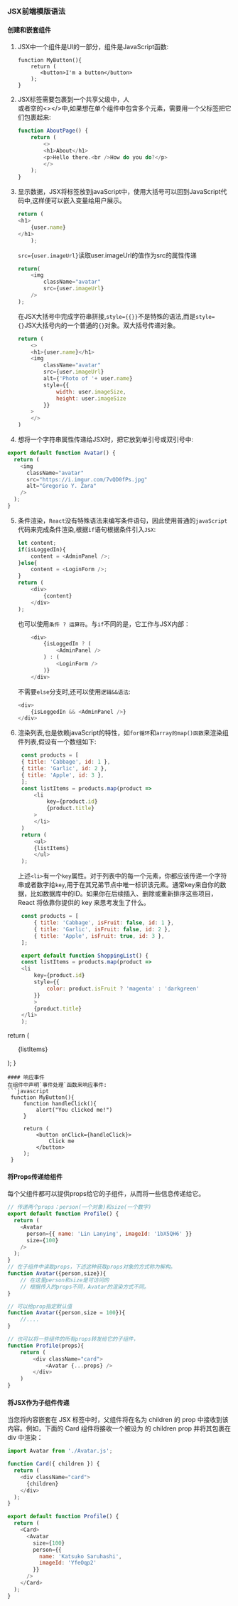 ### JSX前端模版语法
#### 创建和嵌套组件
1. JSX中一个组件是UI的一部分，组件是JavaScript函数:
    ``` Jsx
    function MyButton(){
        return (
           <button>I'm a button</button>
        );
    }
    ```
2. JSX标签需要包裹到一个共享父级中，人<div></div>或者空的<></>中,如果想在单个组件中包含多个元素，需要用一个父标签把它们包裹起来:
    ```javascript
    function AboutPage() {
        return (
            <>
            <h1>About</h1>
            <p>Hello there.<br />How do you do?</p>
            </>
        );
    }
    ```
3. 显示数据，JSX将标签放到javaScript中，使用大括号可以回到JavaScript代码中,这样便可以嵌入变量给用户展示。
    ```javascript
    return (
    <h1>
        {user.name}
    </h1>
        );
    ```
    `src={user.imageUrl}`读取user.imageUrl的值作为src的属性传递
    ```javascript
    return(
        <img 
            className="avatar"
            src={user.imageUrl}
        />
    );
    ```
    在JSX大括号中完成字符串拼接,`style={{}}`不是特殊的语法,而是`style={}`JSX大括号内的一个普通的`{}`对象。双大括号传递对象。
    ```javascript
    return (
        <>
        <h1>{user.name}</h1>
        <img
            className="avatar"
            src={user.imageUrl}
            alt={'Photo of '+ user.name}
            style={{
                width: user.imageSize,
                height: user.imageSize
            }}
        >
        </>
    )
    ```
4. 想将一个字符串属性传递给JSX时，把它放到单引号或双引号中:
```javascript
export default function Avatar() {
  return (
    <img
      className="avatar"
      src="https://i.imgur.com/7vQD0fPs.jpg"
      alt="Gregorio Y. Zara"
    />
  );
}
```
5. 条件渲染，`React`没有特殊语法来编写条件语句，因此使用普通的`javaScript`代码来完成条件渲染,根据`if`语句根据条件引入`JSX`:
    ```javaScript
    let content;
    if(isLoggedIn){
        content = <AdminPanel />;
    }else{
        content = <LoginForm />;
    }
    return (
        <div>
            {content}
        </div>
    );
    ```  
    也可以使用`条件 ? 运算符`。与`if`不同的是，它工作与JSX内部：
    ```javascript
        <div>
            {isLoggedIn ? (
                <AdminPanel />
            ) : (
                <LoginForm />
            )}
        </div>
    ```
    不需要`else`分支时,还可以使用`逻辑&&语法`:
    ```javascript
    <div>
        {isLoggedIn && <AdminPanel />}
    </div>
    ```
6. 渲染列表,也是依赖javaScript的特性，如`for循环`和`array的map()函数`来渲染组件列表,假设有一个数组如下:  
   ```javascript
    const products = [
    { title: 'Cabbage', id: 1 },
    { title: 'Garlic', id: 2 },
    { title: 'Apple', id: 3 },
    ];
    const listItems = products.map(product => 
        <li
            key={product.id}
            {product.title}
        >
        </li>
    )
    return (
        <ul>
        {listItems}
        </ul>
    );
   ```
   上述`<li>`有一个`key`属性。对于列表中的每一个元素，你都应该传递一个字符串或者数字给`key`,用于在其兄弟节点中唯一标识该元素。通常key来自你的数据，比如数据库中的ID。如果你在后续插入、删除或重新排序这些项目，React 将依靠你提供的 key 来思考发生了什么。  
   ```javascript
    const products = [
        { title: 'Cabbage', isFruit: false, id: 1 },
        { title: 'Garlic', isFruit: false, id: 2 },
        { title: 'Apple', isFruit: true, id: 3 },
    ];

    export default function ShoppingList() {
    const listItems = products.map(product =>
    <li
        key={product.id}
        style={{
            color: product.isFruit ? 'magenta' : 'darkgreen'
        }}
        >
        {product.title}
    </li>
    );

  return (
    <ul>{listItems}</ul>
    );
    }
   ```
#### 响应事件
在组件中声明`事件处理`函数来响应事件:
```javascript
    function MyButton(){
        function handleClick(){
            alert("You clicked me!")
        }

        return (
            <button onClick={handleClick}>
                Click me
            </button>
        );
    }
```
#### 将Props传递给组件
每个父组件都可以提供props给它的子组件，从而将一些信息传递给它。
```javascript
// 传递两个props：person(一个对象)和size(一个数字)
export default function Profile() {
  return (
    <Avatar
      person={{ name: 'Lin Lanying', imageId: '1bX5QH6' }}
      size={100}
    />
  );
}
// 在子组件中读取props，下述这种获取props对象的方式称为解构。
function Avatar({person,size}){
    // 在这里person和size是可访问的
    // 根据传入的props不同，Avatar的渲染方式不同。
}

// 可以给prop指定默认值
function Avatar({person,size = 100}){
    //....
}

// 也可以将一些组件的所有props转发给它的子组件，
function Profile(props){
    return (
        <div className="card">
            <Avatar {...props} />
        </div>
    )
}
```
#### 将JSX作为子组件传递
当您将内容嵌套在 JSX 标签中时，父组件将在名为 children 的 prop 中接收到该内容。例如，下面的 Card 组件将接收一个被设为 <Avatar /> 的 children prop 并将其包裹在 div 中渲染：
```javascript
import Avatar from './Avatar.js';

function Card({ children }) {
  return (
    <div className="card">
      {children}
    </div>
  );
}

export default function Profile() {
  return (
    <Card>
      <Avatar
        size={100}
        person={{ 
          name: 'Katsuko Saruhashi',
          imageId: 'YfeOqp2'
        }}
      />
    </Card>
  );
}
```